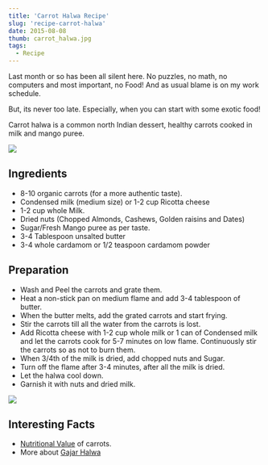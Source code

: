 ```yaml
---
title: 'Carrot Halwa Recipe'
slug: 'recipe-carrot-halwa'
date: 2015-08-08
thumb: carrot_halwa.jpg
tags:
  - Recipe
---
```


Last month or so has been all silent here. No puzzles, no math, no computers and most important, no
Food! And as usual blame is on my work schedule.

But, its never too late. Especially, when you can start with some exotic food!

Carrot halwa is a common north Indian dessert, healthy carrots cooked in milk and mango puree.

<img class="w-full max-w-2xl mx-auto" src="https://res.cloudinary.com/sadanandsingh/image/upload/v1545501875/project/organic-carrot.jpg">

## Ingredients

- 8-10 organic carrots (for a more authentic taste).
- Condensed milk (medium size) or 1-2 cup Ricotta cheese
- 1-2 cup whole Milk.
- Dried nuts (Chopped Almonds, Cashews, Golden raisins and Dates)
- Sugar/Fresh Mango puree as per taste.
- 3-4 Tablespoon unsalted butter
- 3-4 whole cardamom or 1/2 teaspoon cardamom powder

## Preparation

- Wash and Peel the carrots and grate them.
- Heat a non-stick pan on medium flame and add 3-4 tablespoon of butter.
- When the butter melts, add the grated carrots and start frying.
- Stir the carrots till all the water from the carrots is lost.
- Add Ricotta cheese with 1-2 cup whole milk or 1 can of Condensed milk and let the carrots cook
  for 5-7 minutes on low flame. Continuously stir the carrots so as not to burn them.
- When 3/4th of the milk is dried, add chopped nuts and Sugar.
- Turn off the flame after 3-4 minutes, after all the milk is dried.
- Let the halwa cool down.
- Garnish it with nuts and dried milk.

<img class="w-full max-w-2xl mx-auto" src="https://i.pinimg.com/736x/92/e8/df/92e8dfac49489ef1c549701ea54f4ea0.jpg">

## Interesting Facts

- [Nutritional Value](https://www.nutrition-and-you.com/carrots.html) of carrots.
- More about [Gajar Halwa](https://en.wikipedia.org/wiki/Gajar_Ka_Halwa)
